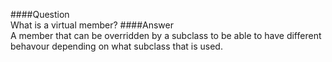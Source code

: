 ####Question  
What is a virtual member?
####Answer  
A member that can be overridden by a subclass to be able to have different behavour depending on what subclass that is used.  
